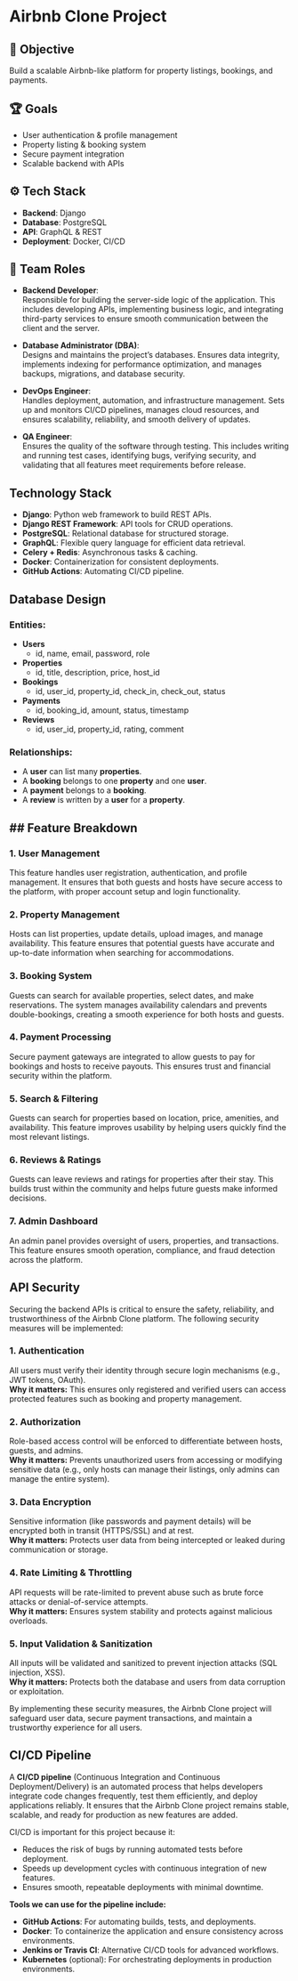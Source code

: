 # Airbnb Clone Project  

## 🚀 Objective  
Build a scalable Airbnb-like platform for property listings, bookings, and payments.  

## 🏆 Goals  
- User authentication & profile management  
- Property listing & booking system  
- Secure payment integration  
- Scalable backend with APIs  

## ⚙️ Tech Stack  
- **Backend**: Django  
- **Database**: PostgreSQL  
- **API**: GraphQL & REST  
- **Deployment**: Docker, CI/CD  


## 👥 Team Roles  

- **Backend Developer**:  
  Responsible for building the server-side logic of the application. This includes developing APIs, implementing business logic, and integrating third-party services to ensure smooth communication between the client and the server.

- **Database Administrator (DBA)**:  
  Designs and maintains the project’s databases. Ensures data integrity, implements indexing for performance optimization, and manages backups, migrations, and database security.

- **DevOps Engineer**:  
  Handles deployment, automation, and infrastructure management. Sets up and monitors CI/CD pipelines, manages cloud resources, and ensures scalability, reliability, and smooth delivery of updates.

- **QA Engineer**:  
  Ensures the quality of the software through testing. This includes writing and running test cases, identifying bugs, verifying security, and validating that all features meet requirements before release.


## Technology Stack
- **Django**: Python web framework to build REST APIs.
- **Django REST Framework**: API tools for CRUD operations.
- **PostgreSQL**: Relational database for structured storage.
- **GraphQL**: Flexible query language for efficient data retrieval.
- **Celery + Redis**: Asynchronous tasks & caching.
- **Docker**: Containerization for consistent deployments.
- **GitHub Actions**: Automating CI/CD pipeline.


## Database Design
### Entities:
- **Users**
  - id, name, email, password, role
- **Properties**
  - id, title, description, price, host_id
- **Bookings**
  - id, user_id, property_id, check_in, check_out, status
- **Payments**
  - id, booking_id, amount, status, timestamp
- **Reviews**
  - id, user_id, property_id, rating, comment

### Relationships:
- A **user** can list many **properties**.
- A **booking** belongs to one **property** and one **user**.
- A **payment** belongs to a **booking**.
- A **review** is written by a **user** for a **property**.

## ## Feature Breakdown

### 1. User Management  
This feature handles user registration, authentication, and profile management. It ensures that both guests and hosts have secure access to the platform, with proper account setup and login functionality.  

### 2. Property Management  
Hosts can list properties, update details, upload images, and manage availability. This feature ensures that potential guests have accurate and up-to-date information when searching for accommodations.  

### 3. Booking System  
Guests can search for available properties, select dates, and make reservations. The system manages availability calendars and prevents double-bookings, creating a smooth experience for both hosts and guests.  

### 4. Payment Processing  
Secure payment gateways are integrated to allow guests to pay for bookings and hosts to receive payouts. This ensures trust and financial security within the platform.  

### 5. Search & Filtering  
Guests can search for properties based on location, price, amenities, and availability. This feature improves usability by helping users quickly find the most relevant listings.  

### 6. Reviews & Ratings  
Guests can leave reviews and ratings for properties after their stay. This builds trust within the community and helps future guests make informed decisions.  

### 7. Admin Dashboard  
An admin panel provides oversight of users, properties, and transactions. This feature ensures smooth operation, compliance, and fraud detection across the platform.  


## API Security  

Securing the backend APIs is critical to ensure the safety, reliability, and trustworthiness of the Airbnb Clone platform. The following security measures will be implemented:  

### 1. Authentication  
All users must verify their identity through secure login mechanisms (e.g., JWT tokens, OAuth).  
**Why it matters:** This ensures only registered and verified users can access protected features such as booking and property management.  

### 2. Authorization  
Role-based access control will be enforced to differentiate between hosts, guests, and admins.  
**Why it matters:** Prevents unauthorized users from accessing or modifying sensitive data (e.g., only hosts can manage their listings, only admins can manage the entire system).  

### 3. Data Encryption  
Sensitive information (like passwords and payment details) will be encrypted both in transit (HTTPS/SSL) and at rest.  
**Why it matters:** Protects user data from being intercepted or leaked during communication or storage.  

### 4. Rate Limiting & Throttling  
API requests will be rate-limited to prevent abuse such as brute force attacks or denial-of-service attempts.  
**Why it matters:** Ensures system stability and protects against malicious overloads.  

### 5. Input Validation & Sanitization  
All inputs will be validated and sanitized to prevent injection attacks (SQL injection, XSS).  
**Why it matters:** Protects both the database and users from data corruption or exploitation.  

By implementing these security measures, the Airbnb Clone project will safeguard user data, secure payment transactions, and maintain a trustworthy experience for all users.  


## CI/CD Pipeline

A **CI/CD pipeline** (Continuous Integration and Continuous Deployment/Delivery) is an automated process that helps developers integrate code changes frequently, test them efficiently, and deploy applications reliably. It ensures that the Airbnb Clone project remains stable, scalable, and ready for production as new features are added.

CI/CD is important for this project because it:
- Reduces the risk of bugs by running automated tests before deployment.  
- Speeds up development cycles with continuous integration of new features.  
- Ensures smooth, repeatable deployments with minimal downtime.  

**Tools we can use for the pipeline include:**
- **GitHub Actions**: For automating builds, tests, and deployments.  
- **Docker**: To containerize the application and ensure consistency across environments.  
- **Jenkins or Travis CI**: Alternative CI/CD tools for advanced workflows.  
- **Kubernetes** (optional): For orchestrating deployments in production environments.  





